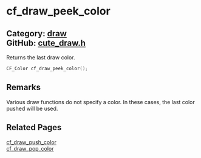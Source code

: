 [](../header.md ':include')

# cf_draw_peek_color

Category: [draw](https://github.com/RandyGaul/cute_framework/blob/master/docs/api_reference?id=draw)  
GitHub: [cute_draw.h](https://github.com/RandyGaul/cute_framework/blob/master/include/cute_draw.h)  
---

Returns the last draw color.

```cpp
CF_Color cf_draw_peek_color();
```

## Remarks

Various draw functions do not specify a color. In these cases, the last color pushed will be used.

## Related Pages

[cf_draw_push_color](https://github.com/RandyGaul/cute_framework/blob/master/docs/draw/cf_draw_push_color.md)  
[cf_draw_pop_color](https://github.com/RandyGaul/cute_framework/blob/master/docs/draw/cf_draw_pop_color.md)  
